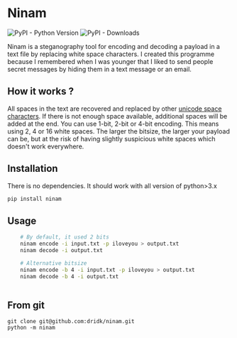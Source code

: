 # Ninam

![PyPI - Python Version](https://img.shields.io/pypi/pyversions/ninam)
![PyPI - Downloads](https://img.shields.io/pypi/dm/ninam)


Ninam is a steganography tool for encoding and decoding a payload in a text file by replacing white space characters.
I created this programme because I remembered when I was younger that I liked to send people secret messages by hiding them in a text message or an email.

## How it works ? 

All spaces in the text are recovered and replaced by other [unicode space characters](https://en.wikipedia.org/wiki/Whitespace_character). If there is not enough space available, additional spaces will be added at the end. 
You can use 1-bit, 2-bit or 4-bit encoding. This means using 2, 4 or 16 white spaces. The larger the bitsize, the larger your payload can be, but at the risk of having slightly suspicious white spaces which doesn't work everywhere.

## Installation 

There is no dependencies. It should work with all version of python>3.x

```bash
pip install ninam
```

## Usage 

``` bash  
    # By default, it used 2 bits
    ninam encode -i input.txt -p iloveyou > output.txt
    ninam decode -i output.txt 

    # Alternative bitsize
    ninam encode -b 4 -i input.txt -p iloveyou > output.txt
    ninam decode -b 4 -i output.txt  
    
```

## From git 

```
git clone git@github.com:dridk/ninam.git
python -m ninam 
```


